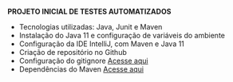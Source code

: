 **PROJETO INICIAL DE TESTES AUTOMATIZADOS**

* Tecnologias utilizadas: Java, Junit e Maven
* Instalação do Java 11 e configuração de variáveis do ambiente
* Configuração da IDE IntelliJ, com Maven e Java 11
* Criação de repositório no Github
* Configuração do gitignore [Acesse aqui](https://www.toptal.com/developers/gitignore)
* Dependências do Maven [Acesse aqui](https://mvnrepository.com/artifact/org.junit.jupiter/junit-jupiter-api/5.10.0)

